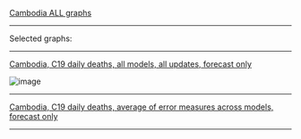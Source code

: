 [Cambodia ALL graphs](https://github.com/pourmalek/CovidLongitudinalResults/blob/main/results/countries/Cambodia/graph%2000%20Cambodia%20ALL%20graphs.pdf)

***

Selected graphs:

***

[Cambodia, C19 daily deaths, all models, all updates, forecast only](https://github.com/pourmalek/CovidLongitudinalResults/blob/main/results/countries/Cambodia/graph%2002%20Cambodia%20ALL%20MODELS%20C19%20daily%20deaths%20all%20updates.pdf)

![image](https://github.com/pourmalek/CovidLongitudinalResults/assets/30849720/01666229-898b-42dc-be4d-d88b2aa5cdda)

***

[Cambodia, C19 daily deaths, average of error measures across models, forecast only](https://github.com/pourmalek/CovidLongitudinalResults/blob/main/results/countries/Cambodia/graph%2013b%20Cambodia%20ALL%20MODELS%20C19%20daily%20deaths%2C%20error%20measures%20across%20models.pdf)


***
